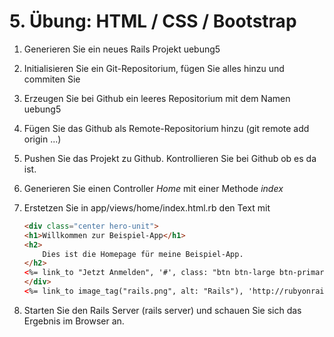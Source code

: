 # 5. Übung: HTML / CSS / Bootstrap 

1.	Generieren Sie ein neues Rails Projekt uebung5
2.	Initialisieren Sie ein Git-Repositorium, fügen Sie alles hinzu und commiten Sie
3.	Erzeugen Sie bei Github ein leeres Repositorium mit dem Namen uebung5
4.	Fügen Sie das Github als Remote-Repositorium hinzu (git remote add origin ...)
5.  Pushen Sie das Projekt zu Github. Kontrollieren Sie bei Github ob es da ist.
6.  Generieren Sie einen Controller *Home* mit einer Methode *index*
7.  Erstetzen Sie in app/views/home/index.html.rb den Text mit

    ```html
    <div class="center hero-unit">
    <h1>Willkommen zur Beispiel-App</h1>
    <h2>
        Dies ist die Homepage für meine Beispiel-App.
    </h2>
    <%= link_to "Jetzt Anmelden", '#', class: "btn btn-large btn-primary" %>
    </div>
    <%= link_to image_tag("rails.png", alt: "Rails"), 'http://rubyonrails.org/' %>
    ```
8.  Starten Sie den Rails Server (rails server) und schauen Sie sich das Ergebnis im Browser an.

